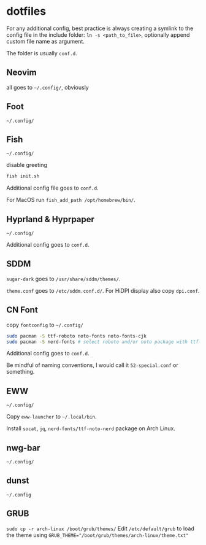 # dotfiles
For any additional config, best practice is always creating a symlink to the config file in the include folder:
`ln -s <path_to_file>`, optionally append custom file name as argument. 

The folder is usually `conf.d`.
## Neovim
all goes to `~/.config/`, obviously
## Foot
`~/.config/`
## Fish
`~/.config/`

disable greeting
```sh
fish init.sh
```

Additional config file goes to `conf.d`.

For MacOS run `fish_add_path /opt/homebrew/bin/`.
## Hyprland & Hyprpaper
`~/.config/`

Additional config goes to `conf.d`.
## SDDM
`sugar-dark` goes to `/usr/share/sddm/themes/`.

`theme.conf` goes to `/etc/sddm.conf.d/`. For HiDPI display also copy `dpi.conf`.
## CN Font
copy `fontconfig` to `~/.config/`

```sh
sudo pacman -S ttf-roboto noto-fonts noto-fonts-cjk
sudo pacman -S nerd-fonts # select roboto and/or noto package with ttf-nerd-fonts-symbols
```

Additional config goes to `conf.d`.

Be mindful of naming conventions, I would call it `52-special.conf` or something.
## EWW
`~/.config/`

Copy `eww-launcher` to `~/.local/bin`.

Install `socat`, `jq`, `nerd-fonts/ttf-noto-nerd` package on Arch Linux.
## nwg-bar
`~/.config/`

## dunst
`~/.config`

## GRUB
`sudo cp -r arch-linux /boot/grub/themes/`
Edit `/etc/default/grub` to load the theme using `GRUB_THEME="/boot/grub/themes/arch-linux/theme.txt"`
